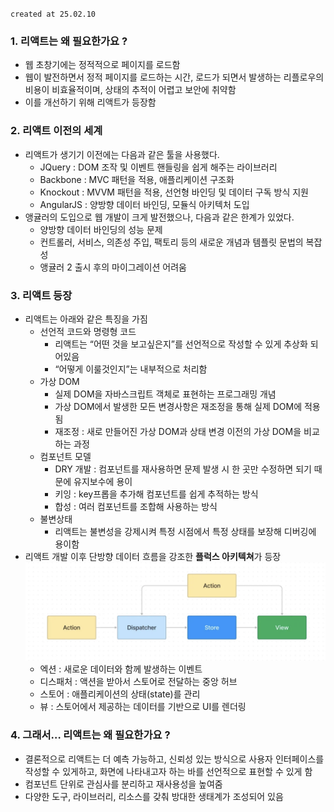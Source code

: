 `created at 25.02.10`

### 1. 리액트는 왜 필요한가요 ?

- 웹 초창기에는 정적적으로 페이지를 로드함
- 웹이 발전하면서 정적 페이지를 로드하는 시간, 로드가 되면서 발생하는 리플로우의 비용이 비효율적이며, 상태의 추적이 어렵고 보안에 취약함
- 이를 개선하기 위해 리액트가 등장함

### 2. 리액트 이전의 세계

- 리액트가 생기기 이전에는 다음과 같은 툴을 사용했다.
  - JQuery : DOM 조작 및 이벤트 핸들링을 쉽게 해주는 라이브러리
  - Backbone : MVC 패턴을 적용, 애플리케이션 구조화
  - Knockout : MVVM 패턴을 적용, 선언형 바인딩 및 데이터 구독 방식 지원
  - AngularJS : 양방향 데이터 바인딩, 모듈식 아키텍처 도입
- 앵귤러의 도입으로 웹 개발이 크게 발전했으나, 다음과 같은 한계가 있었다.
  - 양방향 데이터 바인딩의 성능 문제
  - 컨트롤러, 서비스, 의존성 주입, 팩토리 등의 새로운 개념과 템플릿 문법의 복잡성
  - 앵귤러 2 출시 후의 마이그레이션 어려움

### 3. 리액트 등장

- 리액트는 아래와 같은 특징을 가짐
  - 선언적 코드와 명령형 코드
    - 리액트는 “어떤 것을 보고싶은지”를 선언적으로 작성할 수 있게 추상화 되어있음
    - “어떻게 이룰것인지”는 내부적으로 처리함
  - 가상 DOM
    - 실제 DOM을 자바스크립트 객체로 표현하는 프로그래밍 개념
    - 가상 DOM에서 발생한 모든 변경사항은 재조정을 통해 실제 DOM에 적용됨
    - 재조정 : 새로 만들어진 가상 DOM과 상태 변경 이전의 가상 DOM을 비교하는 과정
  - 컴포넌트 모델
    - DRY 개발 : 컴포넌트를 재사용하면 문제 발생 시 한 곳만 수정하면 되기 때문에 유지보수에 용이
    - 키잉 : key프롭을 추가해 컴포넌트를 쉽게 추적하는 방식
    - 합성 : 여러 컴포넌트를 조합해 사용하는 방식
  - 불변상태
    - 리액트는 불변성을 강제시켜 특정 시점에서 특정 상태를 보장해 디버깅에 용이함
- 리액트 개발 이후 단방향 데이터 흐름을 강조한 **플럭스 아키텍쳐**가 등장
  ![alt text](img/1.png)
  - 엑션 : 새로운 데이터와 함께 발생하는 이벤트
  - 디스패처 : 액션을 받아서 스토어로 전달하는 중앙 허브
  - 스토어 : 애플리케이션의 상태(state)를 관리
  - 뷰 : 스토어에서 제공하는 데이터를 기반으로 UI를 렌더링

### 4. 그래서… 리액트는 왜 필요한가요 ?

- 결론적으로 리액트는 더 예측 가능하고, 신뢰성 있는 방식으로 사용자 인터페이스를 작성할 수 있게하고, 화면에 나타내고자 하는 바를 선언적으로 표현할 수 있게 함
- 컴포넌트 단위로 관심사를 분리하고 재사용성을 높여줌
- 다양한 도구, 라이브러리, 리소스를 갖춰 방대한 생태계가 조성되어 있음

